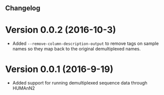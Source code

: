 ## Changelog

# Version 0.0.2 (2016-10-3)

* Added `--remove-column-description-output` to remove tags on sample names so they map back to the original demultiplexed names.

# Version 0.0.1 (2016-9-19)

* Added support for running demultiplexed sequence data through HUMAnN2
